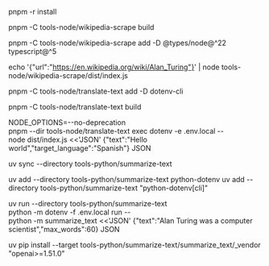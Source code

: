 pnpm -r install

pnpm -C tools-node/wikipedia-scrape build

pnpm -C tools-node/wikipedia-scrape add -D @types/node@^22 typescript@^5

echo '{"url":"https://en.wikipedia.org/wiki/Alan_Turing"}' | node tools-node/wikipedia-scrape/dist/index.js

pnpm -C tools-node/translate-text add -D dotenv-cli

pnpm -C tools-node/translate-text build

NODE_OPTIONS=--no-deprecation \
pnpm --dir tools-node/translate-text exec dotenv -e .env.local -- \
node dist/index.js <<'JSON'
{"text":"Hello world","target_language":"Spanish"}
JSON


uv sync --directory tools-python/summarize-text

uv add --directory tools-python/summarize-text python-dotenv
uv add --directory tools-python/summarize-text "python-dotenv[cli]"

uv run --directory tools-python/summarize-text \
python -m dotenv -f .env.local run -- \
python -m summarize_text <<'JSON'
{"text":"Alan Turing was a computer scientist","max_words":60}
JSON

uv pip install --target tools-python/summarize-text/summarize_text/_vendor "openai>=1.51.0"


